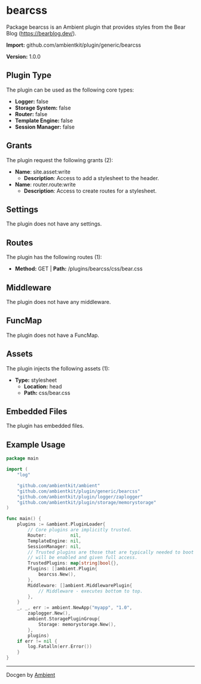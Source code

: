 # bearcss

Package bearcss is an Ambient plugin that provides styles from the Bear Blog (https://bearblog.dev/).

**Import:** github.com/ambientkit/plugin/generic/bearcss

**Version:** 1.0.0

## Plugin Type

The plugin can be used as the following core types:

- **Logger:** false
- **Storage System:** false
- **Router:** false
- **Template Engine:** false
- **Session Manager:** false

## Grants

The plugin request the following grants (2):

- **Name**: site.asset:write
  - **Description**: Access to add a stylesheet to the header.
- **Name**: router.route:write
  - **Description**: Access to create routes for a stylesheet.

## Settings

The plugin does not have any settings.

## Routes

The plugin has the following routes (1):
  - **Method:** GET | **Path:** /plugins/bearcss/css/bear.css

## Middleware

The plugin does not have any middleware.

## FuncMap

The plugin does not have a FuncMap.

## Assets

The plugin injects the following assets (1):

  - **Type:** stylesheet
    - **Location:** head
    - **Path:** css/bear.css

## Embedded Files

The plugin has embedded files.

## Example Usage

```go
package main

import (
	"log"

	"github.com/ambientkit/ambient"
	"github.com/ambientkit/plugin/generic/bearcss"
	"github.com/ambientkit/plugin/logger/zaplogger"
	"github.com/ambientkit/plugin/storage/memorystorage"
)

func main() {
	plugins := &ambient.PluginLoader{
		// Core plugins are implicitly trusted.
		Router:         nil,
		TemplateEngine: nil,
		SessionManager: nil,
		// Trusted plugins are those that are typically needed to boot so they
		// will be enabled and given full access.
		TrustedPlugins: map[string]bool{},
		Plugins: []ambient.Plugin{
			bearcss.New(),
		},
		Middleware: []ambient.MiddlewarePlugin{
			// Middleware - executes bottom to top.
		},
	}
	_, _, err := ambient.NewApp("myapp", "1.0",
		zaplogger.New(),
		ambient.StoragePluginGroup{
			Storage: memorystorage.New(),
		},
		plugins)
	if err != nil {
		log.Fatalln(err.Error())
	}
}
```

---

Docgen by [Ambient](https://ambientkit.github.io/)